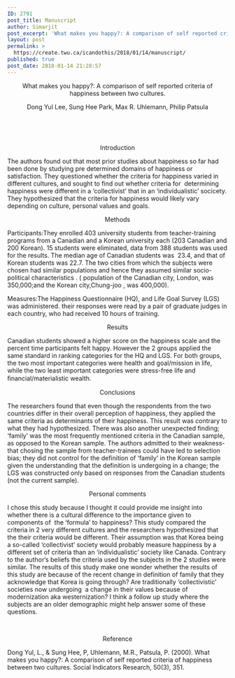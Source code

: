```yaml
---
ID: 2791
post_title: Manuscript
author: Simarjit
post_excerpt: 'What makes you happy?: A comparison of self reported criteria of happiness between two cultures. Dong Yul Lee, Sung Hee Park, Max R. Uhlemann, Philip Patsula &nbsp; &nbsp; Introduction The authors found out that most prior studies about happiness so far had been done by studying pre determined domains of happiness or satisfaction. They questioned [&hellip;]'
layout: post
permalink: >
  https://create.twu.ca/icandothis/2018/01/14/manuscript/
published: true
post_date: 2018-01-14 21:28:57
---
```

<p style="text-align: center">What makes you happy?: A comparison of self reported criteria of happiness between two cultures.</p>
<p style="text-align: center">Dong Yul Lee, Sung Hee Park, Max R. Uhlemann, Philip Patsula</p>
<p>&nbsp;</p>
<p>&nbsp;</p>
<p style="text-align: center">Introduction</p>
<p>The authors found out that most prior studies about happiness so far had been done by studying pre determined domains of happiness or satisfaction. They questioned whether the criteria for happiness varied in different cultures, and sought to find out whether criteria for  determining happiness were different in a &#8216;collectivist&#8217; that in an &#8216;individualistic&#8217; socicety. They hypothesized that the criteria for happiness would likely vary depending on culture, personal values and goals.</p>
<p style="text-align: center">Methods</p>
<p>Participants:They enrolled 403 university students from teacher-training programs from a Canadian and a Korean university each (203 Canadian and 200 Korean). 15 students were eliminated, data from 388 students was used for the results. The median age of Canadian students was  23.4, and that of Korean students was 22.7. The two cities from which the subjects were chosen had similar populations and hence they assumed similar socio-political characteristics . ( population of the Canadian city, London, was 350,000;and the Korean city,Chung-joo , was 400,000).</p>
<p>Measures:The Happiness Questionnaire (HQ), and Life Goal Survey (LGS) was administered. their responses were read by a pair of graduate judges in each country, who had received 10 hours of training.</p>
<p style="text-align: center">Results</p>
<p>Canadian students showed a higher score on the happiness scale and the percent time participants felt happy. However the 2 groups applied the same standard in ranking categories for the HQ and LGS. For both groups, the two most important categories were health and goal/mission in life, while the two least important categories were stress-free life and ﬁnancial/materialistic wealth.</p>
<p style="text-align: center">Conclusions</p>
<p>The researchers found that even though the respondents from the two countries differ in their overall perception of happiness, they applied the same criteria as determinants of their happiness. This result was contrary to what they had hypothesized. There was also another unexpected finding; &#8216;family&#8217; was the most frequently mentioned criteria in the Canadian sample, as opposed to the Korean sample. The authors admitted to their weakness-that chosing the sample from teacher-trainees could have led to selection bias; they did not control for the definition of &#8216;family&#8217; in the Korean sample given the understanding that the definition is undergoing in a change; the LGS was constructed only based on responses from the Canadian students (not the current sample).</p>
<p style="text-align: center">Personal comments</p>
<p>I chose this study because I thought it could provide me insight into whether there is a cultural difference to the importance given to components of  the &#8216;formula&#8217; to happiness? This study compared the criteria in 2 very different cultures and the researchers hypothesized that the their criteria would be different. Their assumption was that Korea being a so-called &#8216;collectivist&#8217; society would probably measure happiness by a different set of criteria than an &#8216;individualistic&#8217; society like Canada. Contrary to the author&#8217;s beliefs the criteria used by the subjects in the 2 studies were similar. The results of this study make one wonder whether the results of this study are because of the recent change in definition of family that they acknowledge that Korea is going through? Are traditionally &#8216;collectivistic&#8217; societies now undergoing  a change in their values because of modernization aka westernization? I think a follow up study where the subjects are an older demographic might help answer some of these questions.</p>
<p>&nbsp;</p>
<p style="text-align: center">Reference</p>
<p>Dong Yul, L., &amp; Sung Hee, P, Uhlemann, M.R., Patsula, P. (2000). What makes you happy?: A comparison of self reported criteria of happiness between two cultures. Social Indicators Research, 50(3), 351.</p>
<p>&nbsp;</p>